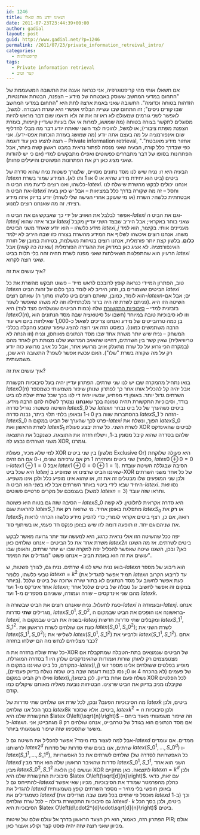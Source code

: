 ```yaml
---
id: 1246
title: ושאינו יודע מה שאלו
date: 2011-07-23T23:44:39+00:00
author: gadial
layout: post
guid: http://www.gadial.net/?p=1246
permalink: /2011/07/23/private_information_retreival_intro/
categories:
  - קריפטולוגיה
tags:
  - Private information retrieval
  - קצר וטוב
---
```

אם תשאלו אותי מהי קריפטוגרפיה, אני כנראה אענה את התשובה המשעממת של "התחום במדעי המחשב שעוסק באבטחה של מידע &#8211; הצפנה, הבטחת אותנטיות, הזדהות בטוחה וכדומה". התשובה שאני באמת ארצה לתת היא "התחום במדעי המחשב שבו קורים ניסים"; זה התחום שבו עשיית הבלתי אפשרי היא שגרת העבודה. למשל, לאפשר לשני גורמים שמעולם לא ראו זה את זה ולא תיאמו שום דבר מראש להיות מסוגלים לתקשר בצורה בטוחה (מה שמושג, למרות אי אלו בעיות שעדיין קיימות, בעזרת הצפנת מפתח ציבורי); או למשל, להוכיח לצד השני שאתה יודע דבר מה מבלי להדליף שום אינפורמציה על מה בעצם אתה יודע (מה שמושג בעזרת הוכחות אפס-ידע). אני רוצה להציג כאן עוד דוגמה &#8211; Private information retrieval, "אחזור מידע מאובטח". כפי שבדרך כלל קורה, הבעיה שאני מנסה לפתור נראית במבט ראשון קשה ביותר, אבל הפתרונות בסופו של דבר מתבררים כפשוטים ואפילו מתבקשים למדי (אם כי יש להודות שאני מציג כאן רק את הפתרונות הפשוטים והיעילים פחות).

הבעיה היא זו: נניח שיש לנו מסד נתונים מסויים, שלצורך פשטות נניח שהוא סדרה של $latex n$ ביטים (ביט הוא יחידת מידע שהיא או 0 או 1 ותו לא). המידע שמור בשרת כלשהו, ואנו רוצים לדעת מהו הביט ה-$latex i$. אנחנו יכולים לבקש מהשרת שישלח לנו את הביט ה-$latex i$ וחסל &#8211; זה מה שקורה בדרך כלל במציאות &#8211; אבל יש כאן בעיה אבטחתית כלשהי: השרת (או מי שעוקב אחרי הגישה שלי לשרת) יודע בדיוק איזה מידע רציתי. זה מה שאנחנו רוצים למנוע.

אפשר לבלבל את האויב על ידי כך שאבקש גם את הביט ה-$latex i$ וגם את הביט ה-$latex j$ עבור איזה שהוא $latex j$ שאני בוחר באקראי; אבל היריב שבצד השני עדיין מקבל מידע כלשהו &#8211; הוא יודע שאחד משני הביטים $latex i,j$ מעניינים אותי. בקיצור, הוא למד משהו. אנחנו רוצים איכשהו לשלוף את המידע מהשרת בצורה כזו שבה היריב לא ילמד **כלום**. בלשון קצת יותר פורמלית, אנחנו רוצים בטיחות מושלמת, בטיחות במובן של תורת האינפורמציה. לא אציג כאן במדויק את ההגדרה הפורמלית (שאינה כה קשה) אבל הרעיון הוא שהתפלגות השאילתות שאני מפנה לשרת תהיה זהה בלי תלות בביט $latex i$ שאני רוצה לקרוא.

איך עושים את זה?

טוב, הפתרון המיידי כנראה קופץ לרובכם לראש מייד &#8211; פשוט תבקש מהשרת את כל $latex n$ הביטים ששמורים בו, וזהו; היריב לא לומד בכך כלום על זהות הביט $latex i$ שאתם רוצים (הוא לומד, כמובן, שאתם רוצים ביט כלשהו מתוך ה-$latex n$-ים; אבל אם פניתם לשרת זה היה ברור מלכתחילה וזה לא משהו שאפשר לשפר). השיטה הזו היא בזבזנית למדי &#8211; [סיבוכיות התקשורת](http://www.gadial.net/?p=1034) שלה (כמות הביטים שנשלחים מצד לצד) היא $latex O\left(n\right)$, וזו לא סיבוכיות טובה במיוחד (חשבו על סיטואציה שבה מסד הנתונים הוא בן כמה טרהבייטים של מידע ואנחנו צריכים לשאול כ-1,000 שאילתות ביום ויש עוד הרבה משתמשים כמונו). בפוסט הזה אני רוצה להציג שיפור שנובע מהקלה בכללי המשחק &#8211; נניח שיש יותר משרת אחד שבו מסד הנתונים מאוחסן, ונניח (וזו הנחה לא טריוויאלית) שאין קשר בין השרתים, דהיינו שהאויב המרושע שלנו מצותת רק לאחד מהם (במקרה הכי גרוע על כל שרת מתעלק אויב מרושע אחר, אבל כל אויב מרושע כזה יודע רק על מה שקורה בשרת "שלו"). האם עכשיו אפשר לשפר? התשובה היא שכן, משמעותית.

איך עושים את זה?

בואו נתחיל מהמקרה שבו יש לנו שני שרתים. הפתרון עדיין יהיה בעל סיבוכיות תקשורת $latex O\left(n\right)$ אבל יהיה קל להכליל אותו אחר כך לפתרון שנותן שיפור משמעותי כשמספר השרתים גדול יותר. באופן די מפתיע, עכשיו יהיה די לנו בכך שכל שרת ישלח לנו ביט בודד, וסיבוכיות התקשורת תהיה טמונה בכך ש**אנחנו** נצטרך לשלוח להם הרבה מידע. השיטה פשוטה: נגריל סדרה $latex S\_{0}$ של $latex n$ ביטים כשהערך של כל ביט נבחר בהסתברות שווה בין 0 ו-1 ובאופן בלתי תלוי ביתר, נבנה סדרה $latex S\_{1}$ הזהה ל-$latex S\_{0}$ פרט לכך שהערך של הביט במקום ה-$latex i$ הפוך, ונשלח את $latex S\_{0}$ לשרת הראשון ואת $latex S_{1}$ לשרת השני. כל שרת יבצע פעולת XOR לביטים שהאינדקס שלהם בסדרה שהוא קיבל מסומן ב-1, וישלח חזרה את התוצאה. כשנקבל את התוצאה משני השרתים נבצע לה XOR, וגמרנו.

למי שלא מכיר, פעולת XOR בין שני ביטים (מלשון Exclusive Or) היא פעולה שלוקחת שני ביטים ומחזירה 1 רק אם ערכיהם שונים, ו-0 אם הם זהים (כלומר, $latex 0\oplus0=0$ ו-$latex 1\oplus1=0$ אבל $latex 1\oplus0=0\oplus1=1$). הסיבה שבגללה השיטה עובדת היא שכל ביט $latex j$ שאיננו הביט שרצינו או שמופיע ב-XOR של כל אחד משני השרתים ולכן שני המופעים שלו מבטלים זה את זה, או שהוא אינו מופיע כלל ולכן אינו משפיע. היחיד שבא לידי ביטוי באחד השרתים אבל לא בשני הוא הביט ה-$latex i$. נסו זאת בעצמכם על מקרים פרטיים פשוטים (למשל $latex n=3$) ותראו שזה עובד.

הסיבה שזה גם בטוח היא פשוטה &#8211; $latex S\_{0}$ היא סדרה אקראית לחלוטין. לא קשה להראות שגם $latex S\_{1}$ מתפלגת באופן אחיד. מי שרואה **רק** את $latex S_{0}$ או **רק** את $latex S_{1}$ רואה, אם כן, רצף ביטים אקראי לגמרי; כדי להפיק מידע כלשהו הכרחי לראות את שניהם גם יחד. זו תופעה דומה לזו שיש בצופן פנקס חד פעמי, או בשיתוף סוד.

יפה ככל שהשיטה הזו אולי נראית כרגע, היא למעשה עוד יותר גרועה מאשר לבקש משרת אחד את כל הביטים &#8211; אנחנו שולחים כאן $latex 2n$ ביטים לשרתים. אז מה השגנו כאן? ובכן, השגנו שיטה שאפשר להכליל יפה למקרה שבו יש יותר שרתים, והאופן שבו עושים את זה הוא באמת חביב &#8211; אנחנו פשוט "מגדילים את המימד".

בואו נניח שיש לנו 4 שרתים. נניח גם, לצורך פשטות, ש-$latex n$ הוא ריבוע של מספר טבעי כלשהו, כלומר $latex n=k^{2}$ (תמיד אפשר להגדיל את $latex n$ עד לריבוע הקרוב ביותר). כעת אפשר לחשוב על מסד הנתונים לא בתור שורה ארוכה של ביטים שלכל אחד אינדקס מ-1 ועד $latex n$; במקום זה אפשר לחשוב על טבלה של ביטים שלכל אחד מהם שני אינדקסים &#8211; שורה ועמודה, ששניהם מספרים מ-1 ועד $latex k$.

כעת לתעלול. נניח שאנחנו רוצים את הביט שבשורה ה-$latex i$ ובעמודה ה-$latex j$. אנחנו מגרילים **שתי** סדרות, $latex S\_{0}^{1},S\_{0}^{2}$, בראשונה אנו הופכים את הביט שבמקום ה-$latex i$, בשניה את הביט שבמקום ה-$latex j$ ומקבלים שתי סדרות חדשות $latex S\_{1}^{1},S\_{1}^{2}$. כעת אנו שולחים לשרת הראשון את $latex \left(S\_{0}^{1},S\_{0}^{2}\right)$; לשרת השני את $latex \left(S\_{1}^{1},S\_{0}^{2}\right)$; לשלישי את $latex \left(S\_{0}^{1},S\_{1}^{2}\right)$ ולרביעי את $latex \left(S\_{1}^{1},S\_{1}^{2}\right)$. אתם כבר מצליחים לנחש מה הם ישלחו בחזרה?

כל שרת שולח בחזרה את ה-XOR של הביטים שנמצאים בתת-הטבלה שמתקבלת אם מצטמצמים רק לאותן שורות ועמודות שהאינדקסים שלהן היו 1 בסדרה המוגרלת. כמקודם, כל ביט שאיננו במקום ה-$latex \left(i,j\right)$ מופיע בפלטים ששולחים אלינו מספר זוגי של פעמים (לא בהכרח 4 או 0; נסו לבנות דוגמה שבה ביט שכזה נשלח בדיוק פעמיים), ואילו רק הביט במקום $latex \left(i,j\right)$נשלח פעם אחת בדיוק. לכן ביצוע XOR לכל הפלטים שקיבלנו מניב בדיוק את הביט שרצינו. הבטיחות נובעת מאליה מאותם שיקולים כמו קודם.

מה הסיבוכיות הפעם? ובכן, לכל שרת אנו שולחים שתי סדרות של $latex k$ ביטים, ולכן בסך הכל אנו שולחים $latex 8k$ ביטים. אלא שכזכור, $latex k^{2}=n$ ולכן סיבוכיות התקשורת שלנו היא $latex O\left(\sqrt{n}\right)$ &#8211; וזה שיפור משמעותי מאוד ביחס ל-$latex n$. אם מסד הנתונים הוא בגודל של טרהבייט, אנחנו שולחים רק 8 מגהבייט; אני משער שתסכימו שזה שיפור משמעותי ביותר.

אבל למה לעצור בדו מימד? אפשר להכליל את השיטה גם ל-$latex d$ ממדים. אם עומדים לרשותנו $latex 2^{d}$ שרתים, אנו בונים שתי סדרות של סדרות $latex \left(S\_{0}^{1},\dots,S\_{0}^{d}\right)$ ו-$latex \left(S\_{1}^{1},\dots,S\_{1}^{d}\right)$, שולחים לשרתים את כל האפשרויות (כל האפשרויות לסדרה של $latex d$ סדרות שהאיבר הראשון שלה הוא אחד מבין $latex S\_{0}^{1},S\_{1}^{1}$, השני הוא אחד מבין $latex S\_{0}^{2},S\_{1}^{2}$ וכן הלאה) ועושים XOR לתוצאה. כאן מתקיים $latex n=k^{d}$ ולכן סיבוכיות התקשורת שלנו היא $latex O\left(\sqrt[d]{n}\right)$. עם זאת, כדאי להתייחס גם ל-$latex d$ כחלק מהפרמטר שמודד את הסיבוכיות, מכיוון שאי אפשר להגדיל את $latex d$ באופן חופשי בלי מחיר &#8211; מספר השרתים קופץ משמעותית כשמגדילים את $latex d$ (מוכפל פי שתיים בכל פעם שבה מגדילים את $latex d$ ב-1) וכך גם סיבוכיות התקשורת גדולה &#8211; לכל שרת שולחים $latex d\cdot k$ ביטים, ולכן בסך הכל הסיבוכיות היא $latex O\left(d\cdot2^{d}\cdot\sqrt[d]{n}\right)$ ביטים.

הפתרון הזה, כאמור, הוא רק הצעד הראשון בדרך אל עולם שלם של שיטות PIR; אולם מכיוון שאני רוצה שזה יהיה פוסט קצר וקולע אעצור כאן.